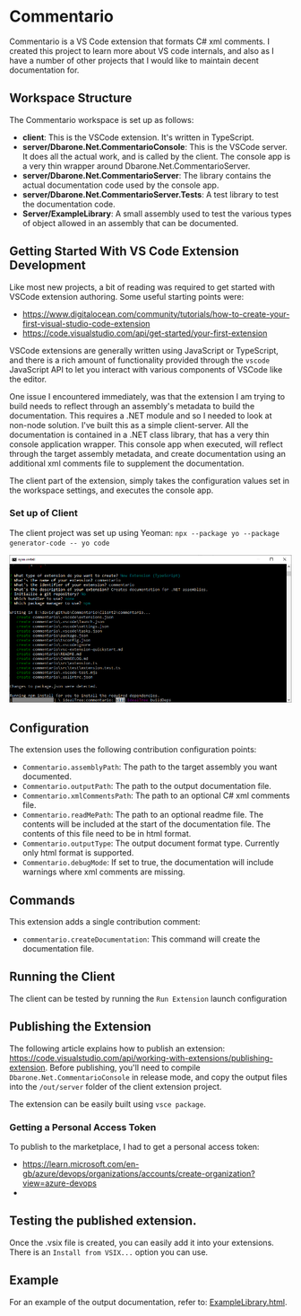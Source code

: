 # Commentario
Commentario is a VS Code extension that formats C# xml comments. I created this project to learn more about VS code internals, and also as I have a number of other projects that I would like to maintain decent documentation for.

## Workspace Structure
The Commentario workspace is set up as follows:
- **client**: This is the VSCode extension. It's written in TypeScript.
- **server/Dbarone.Net.CommentarioConsole**: This is the VSCode server. It does all the actual work, and is called by the client. The console app is a very thin wrapper around Dbarone.Net.CommentarioServer.
- **server/Dbarone.Net.CommentarioServer**: The library contains the actual documentation code used by the console app.
- **server/Dbarone.Net.CommentarioServer.Tests**: A test library to test the documentation code.
- **Server/ExampleLibrary**: A small assembly used to test the various types of object allowed in an assembly that can be documented.

## Getting Started With VS Code Extension Development
Like most new projects, a bit of reading was required to get started with VSCode extension authoring. Some useful starting points were:
- https://www.digitalocean.com/community/tutorials/how-to-create-your-first-visual-studio-code-extension
- https://code.visualstudio.com/api/get-started/your-first-extension

VSCode extensions are generally written using JavaScript or TypeScript, and there is a rich amount of functionality provided through the `vscode` JavaScript API to let you interact with various components of VSCode like the editor.

One issue I encountered immediately, was that the extension I am trying to build needs to reflect through an assembly's metadata to build the documentation. This requires a .NET module and so I needed to look at non-node solution. I've built this as a simple client-server. All the documentation is contained in a .NET class library, that has a very thin console application wrapper. This console app when executed, will reflect through the target assembly metadata, and create documentation using an additional xml comments file to supplement the documentation.

The client part of the extension, simply takes the configuration values set in the workspace settings, and executes the console app.

### Set up of Client
The client project was set up using Yeoman: `npx --package yo --package generator-code -- yo code`

![setup](https://raw.githubusercontent.com/davidbarone/Commentario/main/Images/setup.bmp)

## Configuration
The extension uses the following contribution configuration points:
- `Commentario.assemblyPath`: The path to the target assembly you want documented.
- `Commentario.outputPath`: The path to the output documentation file.
- `Commentario.xmlCommentsPath`: The path to an optional C# xml comments file.
- `Commentario.readMePath`: The path to an optional readme file. The contents will be included at the start of the documentation file. The contents of this file need to be in html format.
- `Commentario.outputType`: The output document format type. Currently only html format is supported.
- `Commentario.debugMode`: If set to true, the documentation will include warnings where xml comments are missing.

## Commands
This extension adds a single contribution comment:
- `commentario.createDocumentation`: This command will create the documentation file.

## Running the Client
The client can be tested by running the `Run Extension` launch configuration 

## Publishing the Extension
The following article explains how to publish an extension: https://code.visualstudio.com/api/working-with-extensions/publishing-extension.
Before publishing, you'll need to compile `Dbarone.Net.CommentarioConsole` in release mode, and copy the output files into the `/out/server` folder of the client extension project.

The extension can be easily built using `vsce package`.

### Getting a Personal Access Token
To publish to the marketplace, I had to get a personal access token:

- https://learn.microsoft.com/en-gb/azure/devops/organizations/accounts/create-organization?view=azure-devops
- 

## Testing the published extension.
Once the .vsix file is created, you can easily add it into your extensions. There is an `Install from VSIX...` option you can use.

## Example
For an example of the output documentation, refer to: [ExampleLibrary.html](https://html-preview.github.io/?url=https://github.com/davidbarone/Commentario/blob/main/ExampleLibrary.html).
